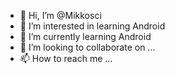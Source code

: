 - 👋 Hi, I’m @Mikkosci
- 👀 I’m interested in learning Android 
- 🌱 I’m currently learning Android
- 💞️ I’m looking to collaborate on ...
- 📫 How to reach me ...

<!---
Mikkosci/Mikkosci is a ✨ special ✨ repository because its `README.md` (this file) appears on your GitHub profile.
You can click the Preview link to take a look at your changes.
--->
